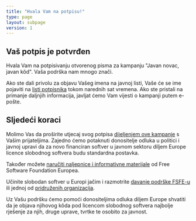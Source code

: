```yaml
---
title: "Hvala Vam na potpisu!"
type: page
layout: subpage
version: 1
---
```


## Vaš potpis je potvrđen

Hvala Vam na potpisivanju otvorenog pisma za kampanju "Javan novac, javan kôd". Vaša podrška nam mnogo znači.

Ako ste dali privolu za objavu Vašeg imena na javnoj listi, Vaše će se ime pojaviti na [listi potpisnika](../all-signatures) tokom narednih sat vremena. Ako ste pristali na primanje daljnjih informacija, javljat ćemo Vam vijesti o kampanji putem e-pošte.

## Sljedeći koraci

Molimo Vas da proširite utjecaj svog potpisa [dijeljenjem ove kampanje](../../#spread) s Vašim prijateljima. Zajedno ćemo potaknuti donositelje odluka u politici i javnoj upravi da za novo financiran softver u javnom sektoru diljem Europe licence slobodnog softvera budu standardna postavka.

Također možete [naručiti naljepnice i informativne materijale](https://fsfe.org/promo#pmpc) od Free Software Foundation Europea.

Učinite slobodan softver u Europi jačim i razmotrite [davanje podrške FSFE-u](https://my.fsfe.org/donate?referrer=pmpc) ili jednoj od [pridruženih organizacija](../../#organisations).

Uz Vašu podršku ćemo pomoći donositeljima odluka diljem Europe shvatiti da je objava njihovog kôda pod licencom slobodnog softvera najbolje rješenje za njih, druge uprave, tvrtke te osobito za javnost.

